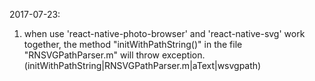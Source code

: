 2017-07-23:
  1. when use 'react-native-photo-browser' and 'react-native-svg' work together, the method "initWithPathString()" in the 
     file "RNSVGPathParser.m" will throw exception. (initWithPathString|RNSVGPathParser.m|aText|wsvgpath)
     
  
     
  
  